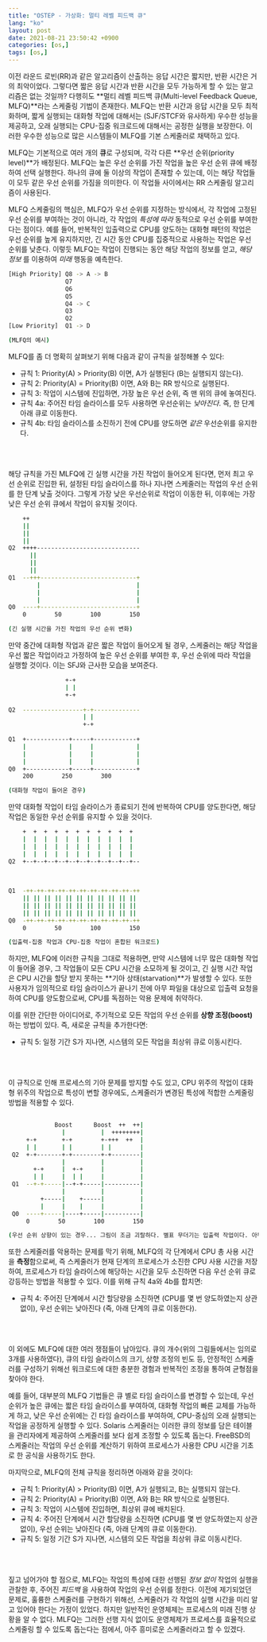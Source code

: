 ```yaml
---
title: "OSTEP - 가상화: 멀티 레벨 피드백 큐"
lang: "ko"
layout: post
date: 2021-08-21 23:50:42 +0900
categories: [os,]
tags: [os,]
---
```


이전 라운드 로빈(RR)과 같은 알고리즘이 산출하는 응답 시간은 짧지만, 반환 시간은 거의 최악이었다. 그렇다면 짧은 응답 시간과 반환 시간을 모두 가능하게 할 수 있는 알고리즘은 없는 것일까? 다행히도 **멀티 레벨 피드백 큐(Multi-level Feedback Queue, MLFQ)**라는 스케줄링 기법이 존재한다. MLFQ는 반환 시간과 응답 시간을 모두 최적화하며, 짧게 실행되는 대화형 작업에 대해서는 (SJF/STCF와 유사하게) 우수한 성능을 제공하고, 오래 실행되는 CPU-집중 워크로드에 대해서는 공정한 실행을 보장한다. 이러한 우수한 성능으로 많은 시스템들이 MLFQ를 기본 스케줄러로 채택하고 있다.

MLFQ는 기본적으로 여러 개의 **큐**로 구성되며, 각각 다른 **우선 순위(priority level)**가 배정된다. MLFQ는 높은 우선 순위를 가진 작업을 높은 우선 순위 큐에 배정하여 선택 실행한다. 하나의 큐에 둘 이상의 작업이 존재할 수 있는데, 이는 해당 작업들이 모두 같은 우선 순위를 가짐을 의미한다. 이 작업들 사이에서는 RR 스케줄링 알고리즘이 사용된다.

MLFQ 스케줄링의 핵심은, MLFQ가 우선 순위를 지정하는 방식에서, 각 작업에 고정된 우선 순위를 부여하는 것이 아니라, 각 작업의 _특성에 따라_ 동적으로 우선 순위를 부여한다는 점이다. 예를 들어, 반복적인 입출력으로 CPU를 양도하는 대화형 패턴의 작업은 우선 순위를 높게 유지하지만, 긴 시간 동안 CPU를 집중적으로 사용하는 작업은 우선 순위를 낮춘다. 이렇듯 MLFQ는 작업이 진행되는 동안 해당 작업의 정보를 얻고, _해당 정보_ 를 이용하여 _미래_ 행동을 예측한다.

```sh             
[High Priority] Q8 -> A -> B
                Q7          
                Q6          
                Q5          
                Q4 -> C     
                Q3          
                Q2          
[Low Priority]  Q1 -> D

(MLFQ의 예시)
```

MLFQ를 좀 더 명확히 살펴보기 위해 다음과 같이 규칙을 설정해볼 수 있다:

- 규칙 1: Priority(A) > Priority(B) 이면, A가 실행된다 (B는 실행되지 않는다).
- 규칙 2: Priority(A) = Priority(B) 이면, A와 B는 RR 방식으로 실행된다.
- 규칙 3: 작업이 시스템에 진입하면, 가장 높은 우선 순위, 즉 맨 위의 큐에 놓여진다.
- 규칙 4a: 주어진 타임 슬라이스를 모두 사용하면 우선순위는 _낮아진다_. 즉, 한 단계 아래 큐로 이동한다.
- 규칙 4b: 타임 슬라이스를 소진하기 전에 CPU를 양도하면 _같은_ 우선순위를 유지한다.
<br />
<br />

해당 규칙을 가진 MLFQ에 긴 실행 시간을 가진 작업이 들어오게 된다면, 먼저 최고 우선 순위로 진입한 뒤, 설정된 타임 슬라이스를 하나 지나면 스케줄러는 작업의 우선 순위를 한 단계 낮출 것이다. 그렇게 가장 낮은 우선순위로 작업이 이동한 뒤, 이후에는 가장 낮은 우선 순위 큐에서 작업이 유지될 것이다.

```sh
    ++                               
    ||                               
    ||                               
    ||                               
Q2  ++++-----------------------------
      ||                             
      ||                             
      ||                             
Q1  --+++---------------------------+
        |                           |
        |                           |
        |                           |
Q0  ----+---------------------------+
    0        50        100        150

(긴 실행 시간을 가진 작업의 우선 순위 변화)
```

만약 중간에 대화형 작업과 같은 짧은 작업이 들어오게 될 경우, 스케줄러는 해당 작업을 우선 짧은 작업이라고 가정하여 높은 우선 순위를 부여한 후, 우선 순위에 따라 작업을 실행할 것이다. 이는 SFJ와 근사한 모습을 보여준다.

```sh
                +-+                
                | |                
                +-+                
                                    
Q2  -----------------+-+-------------
                     | |             
                     +-+             
                                    
Q1  +------------+-----+------------+
    |            |     |            |
    |            |     |            |
    |            |     |            |
Q0  +------------+-----+------------+
    200        250        300        

(대화형 작업이 들어온 경우)
```

만약 대화형 작업이 타임 슬라이스가 종료되기 전에 반복하여 CPU를 양도한다면, 해당 작업은 동일한 우선 순위를 유지할 수 있을 것이다.

```sh
    +  +  +  +  +  +  +  +  +  +  +  
    |  |  |  |  |  |  |  |  |  |  |  
    |  |  |  |  |  |  |  |  |  |  |  
    |  |  |  |  |  |  |  |  |  |  |  
Q2  +--+--+--+--+--+--+--+--+--+--+--
                                    
                                    
                                    
Q1  -++-++-++-++-++-++-++-++-++-++-++
    || || || || || || || || || || ||
    || || || || || || || || || || ||
    || || || || || || || || || || ||
Q0  -++-++-++-++-++-++-++-++-++-++-++
    0        50        100        150

(입출력-집중 작업과 CPU-집중 작업이 혼합된 워크로드)
```

하지만, MLFQ에 이러한 규칙을 그대로 적용하면, 만약 시스템에 너무 많은 대화형 작업이 들어올 경우, 그 작업들이 모든 CPU 시간을 소모하게 될 것이고, 긴 실행 시간 작업은 CPU 시간을 할당 받지 못하는 **기아 상태(starvation)**가 발생할 수 있다. 또한 사용자가 임의적으로 타임 슬라이스가 끝나기 전에 아무 파일을 대상으로 입출력 요청을 하여 CPU를 양도함으로써, CPU를 독점하는 악용 문제에 취약하다.

이를 위한 간단한 아이디어로, 주기적으로 모든 작업의 우선 순위를 **상향 조정(boost)** 하는 방법이 있다. 즉, 새로운 규칙을 추가한다면:

- 규칙 5: 일정 기간 S가 지나면, 시스템의 모든 작업을 최상위 큐로 이동시킨다.
<br />
<br />

이 규칙으로 인해 프로세스의 기아 문제를 방지할 수도 있고, CPU 위주의 작업이 대화형 위주의 작업으로 특성이 변할 경우에도, 스케줄러가 변경된 특성에 적합한 스케줄링 방법을 적용할 수 있다.

```sh
                                      
             Boost      Boost  ++  ++|
               |          |  ++++++++|
     +-+       +-+        +-+++  ++  |
     | |       | |        | |        |
 Q2  +-+-------+-+--------+-+--------|
               |          |          |
       +-+     |  +-+     |          |
       | |     |  | |     |          |
 Q1  --+-+-----|--+-+-----|----------|
               |          |          |
         +-----|    +-----|          |
         |     |    |     |          |
 Q0  ----+-----|----+-----|----------|
     0        50        100        150

(우선 순위 상향이 있는 경우... 그림이 조금 괴랄하다. 별표 무더기는 입출력 작업이다. 아무래도 다른 ASCII 툴을 찾아봐야겠다.)
```

또한 스케줄러를 악용하는 문제를 막기 위해, MLFQ의 각 단계에서 CPU 총 사용 시간을 **측정**함으로써, 즉 스케줄러가 현재 단계의 프로세스가 소진한 CPU 사용 시간을 저장하여, 프로세스가 타임 슬라이스에 해당하는 시간을 모두 소진하면 다음 우선 순위 큐로 강등하는 방법을 적용할 수 있다. 이를 위해 규칙 4a와 4b를 합치면:

- 규칙 4: 주어진 단계에서 시간 할당량을 소진하면 (CPU를 몇 번 양도하였는지 상관 없이), 우선 순위는 낮아진다 (즉, 아래 단계의 큐로 이동한다).
<br />
<br />

이 외에도 MLFQ에 대한 여러 쟁점들이 남아있다. 큐의 개수(위의 그림들에서는 임의로 3개를 사용하였다), 큐의 타임 슬라이스의 크기, 상향 조정의 빈도 등, 안정적인 스케줄러를 구성하기 위해선 워크로드에 대한 충분한 경험과 반복적인 조정을 통하여 균형점을 찾아야 한다.

예를 들어, 대부분의 MLFQ 기법들은 큐 별로 타임 슬라이스를 변경할 수 있는데, 우선 순위가 높은 큐에는 짧은 타임 슬라이스를 부여하여, 대화형 작업의 빠른 교체를 가능하게 하고, 낮은 우선 순위에는 긴 타임 슬라이스를 부여하여, CPU-중심의 오래 실행되는 작업을 공정하게 실행할 수 있다. Solaris 스케줄러는 이러한 큐의 정보를 담은 테이블을 관리자에게 제공하여 스케줄러를 보다 쉽게 조정할 수 있도록 돕는다. FreeBSD의 스케줄러는 작업의 우선 순위를 계산하기 위하여 프로세스가 사용한 CPU 시간을 기초로 한 공식을 사용하기도 한다.

마지막으로, MLFQ의 전체 규칙을 정리하면 아래와 같을 것이다:

- 규칙 1: Priority(A) > Priority(B) 이면, A가 실행되고, B는 실행되지 않는다.
- 규칙 2: Priority(A) = Priority(B) 이면, A와 B는 RR 방식으로 실행된다.
- 규칙 3: 작업이 시스템에 진입하면, 최상위 큐에 배치된다.
- 규칙 4: 주어진 단계에서 시간 할당량을 소진하면 (CPU를 몇 번 양도하였는지 상관 없이), 우선 순위는 낮아진다 (즉, 아래 단계의 큐로 이동한다).
- 규칙 5: 일정 기간 S가 지나면, 시스템의 모든 작업을 최상위 큐로 이동시킨다.
<br />
<br />

짚고 넘어가야 할 점으로, MLFQ는 작업의 특성에 대한 선행된 _정보 없이_ 작업의 실행을 관찰한 후, 주어진 _피드백_ 을 사용하여 작업의 우선 순위를 정한다. 이전에 제기되었던 문제로, 훌륭한 스케줄러를 구현하기 위해선, 스케줄러가 각 작업의 실행 시간을 미리 알고 있어야 한다는 가정이 있었다. 하지만 일반적인 운영체제는 프로세스의 미래 진행 상황을 알 수 없다. MLFQ는 그러한 선행 지식 없이도 운영체제가 프로세스를 효율적으로 스케줄링 할 수 있도록 돕는다는 점에서, 아주 흥미로운 스케줄러라고 할 수 있겠다.
